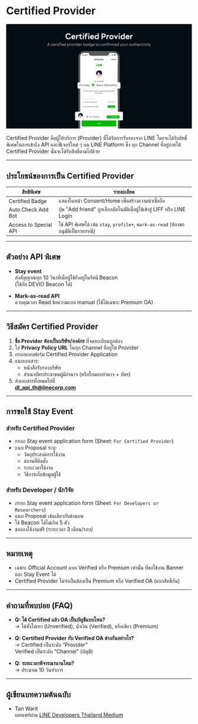 # Certified Provider

<p align="center" width="100%">
    <img  src="../assets/certified-provider.webp"> 
</p>
Certified Provider คือผู้ให้บริการ (Provider) ที่ได้รับการรับรองจาก LINE โดยจะได้รับสิทธิ์พิเศษในการเข้าถึง API และฟีเจอร์ใหม่ ๆ บน LINE Platform ซึ่ง ทุก Channel ที่อยู่ภายใต้ Certified Provider นั้นจะได้รับสิทธิ์ตามไปด้วย

---

## ประโยชน์ของการเป็น Certified Provider

| สิทธิพิเศษ | รายละเอียด |
|------------|------------|
| Certified Badge | แสดงในหน้า Consent/Home เพื่อสร้างความน่าเชื่อถือ |
| Auto Check Add Bot | ปุ่ม "Add friend" ถูกเลือกอัตโนมัติเมื่อผู้ใช้เข้าสู่ LIFF หรือ LINE Login |
| Access to Special API | ใช้ API พิเศษได้ เช่น `stay`, `profile+`, `mark-as-read` (ต้องขออนุมัติเป็นรายกรณี) |

---

## ตัวอย่าง API พิเศษ

- **Stay event**  
  ส่งสัญญาณทุก 10 วินาทีเมื่อผู้ใช้ยังอยู่ในรัศมี Beacon  
  (ใช้กับ DEVIO Beacon ได้)

- **Mark-as-read API**  
  ควบคุมเวลา Read ข้อความแบบ manual (ใช้ได้เฉพาะ Premium OA)


---

## วิธีสมัคร Certified Provider

1. **ชื่อ Provider ต้องเป็นบริษัท/องค์กร** ที่จดทะเบียนถูกต้อง
2. ใส่ **Privacy Policy URL** ในทุก Channel ที่อยู่ใต้ Provider
3. กรอกแบบฟอร์ม Certified Provider Application
4. แนบเอกสาร:
   - หนังสือรับรองบริษัท
   - สำเนาบัตรประชาชนผู้มีอำนาจ (หรือใบมอบอำนาจ + บัตร)
5. ส่งเอกสารทั้งหมดไปที่  
   **dl_api_th@linecorp.com**

---

## การขอใช้ Stay Event

### สำหรับ Certified Provider

- กรอก Stay event application form (Sheet: `For Certified Provider`)
- แนบ Proposal ระบุ:
  - วัตถุประสงค์การใช้งาน
  - สถานที่ติดตั้ง
  - ระยะเวลาใช้งาน
  - วิธีการเก็บข้อมูลผู้ใช้

### สำหรับ Developer / นักวิจัย

- กรอก Stay event application form (Sheet: `For Developers or Researchers`)
- แนบ Proposal เช่นเดียวกับด้านบน
- ใช้ Beacon ได้ไม่เกิน 5 ตัว
- ขอลองใช้งานฟรี (ระยะเวลา 3 เดือน/รอบ)

---

## หมายเหตุ

- เฉพาะ Official Account แบบ Verified หรือ Premium เท่านั้น ที่ขอใช้งาน Banner และ Stay Event ได้
- Certified Provider ไม่จำเป็นต้องเป็น Premium หรือ Verified OA (แยกสิทธิ์กัน)

---

## คำถามที่พบบ่อย (FAQ)

- **Q: ได้ Certified แล้ว OA เป็นบัญชีแบบไหน?**  
  → ได้ทั้งโล่เทา (Unverified), น้ำเงิน (Verified), หรือเขียว (Premium)

- **Q: Certified Provider กับ Verified OA ต่างกันอย่างไร?**  
  → Certified เป็นระดับ “Provider”  
     Verified เป็นระดับ “Channel” (บัญชี)

- **Q: ระยะเวลาพิจารณานานไหม?**  
  → ประมาณ 10 วันทำการ

---

## ผู้เขียนบทความต้นฉบับ

- Tan Warit  
  เผยแพร่ผ่าน [LINE Developers Thailand Medium](https://medium.com/linedevth)

